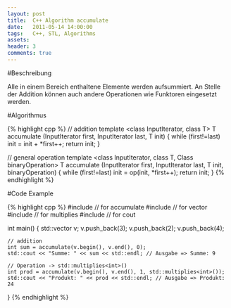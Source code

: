 ```yaml
---
layout: post
title:  C++ Algorithm accumulate
date:   2011-05-14 14:00:00
tags:   C++, STL, Algorithms
assets: 
header: 3
comments: true
---
```


#Beschreibung

Alle in einem Bereich enthaltene Elemente werden aufsummiert. An Stelle der Addition können auch andere Operationen wie Funktoren eingesetzt werden.

#Algorithmus

{% highlight cpp %}
// addition
template <class InputIterator, class T>
T accumulate (InputIterator first, InputIterator last, T init)
{
  while (first!=last) init = init + *first++;
  return init;
}
 
// general operation
template <class InputIterator, class T, Class binaryOperation>
T accumulate (InputIterator first, InputIterator last, T init, binaryOperation)
{
  while (first!=last) init = op(init, *first++);
  return init;
}
{% endhighlight %}

#Code Example

{% highlight cpp %}
#include <numeric>    	// for accumulate
#include <vector>		// for vector
#include <functional>	// for multiplies
#include <iostream>   	// for cout
 
int main()
{
    std::vector<int> v;
    v.push_back(3);
    v.push_back(2);
    v.push_back(4);
 
    // addition
    int sum = accumulate(v.begin(), v.end(), 0);
    std::cout << "Summe: " << sum << std::endl; // Ausgabe => Summe: 9
 
    // Operation -> std::multiplies<int>()
    int prod = accumulate(v.begin(), v.end(), 1, std::multiplies<int>());
    std::cout << "Produkt: " << prod << std::endl; // Ausgabe => Produkt: 24
}
{% endhighlight %}
